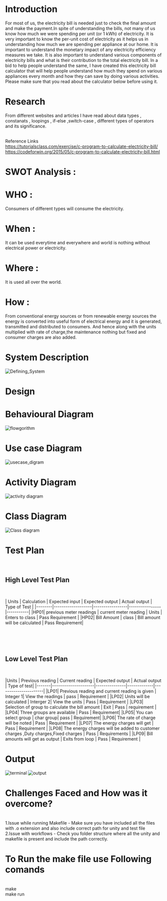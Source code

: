 # Introduction
For most of us, the electricity bill is needed just to check the final amount and make the payment.In spite of understanding the bills, not many of us know how much we were spending per unit (or 1 kWh) of electricity. It is very important to know the per-unit cost of electricity as it helps us in understanding how much we are spending per appliance at our home. It is important to understand the monetary impact of any electricity efficiency measures we take. It is also important to understand various components of electricity bills and what is their contribution to the total electricity bill. In a bid to help people understand the same, I have created this electricity bill calculator that will help people understand how much they spend on various appliances every month and how they can save by doing various activities. Please make sure that you read about the calculator below before using it.
# Research
From different websites and articles I have read about data types , constanats , loopings , if-else ,switch-case , different types of operators and its significance.

<br> Reference Links
<br>https://tutorialsclass.com/exercise/c-program-to-calculate-electricity-bill/
<br>https://codeforwin.org/2015/05/c-program-to-calculate-electricity-bill.html

# SWOT Analysis :

# WHO : 
Consumers of different types will consume the electricity.

# When : 
It can be used everytime and everywhere and world is nothing without electrical power or electricity.

# Where :
It is used all over the world.

# How : 
From conventional energy sources or from renewable energy sources the energy is converted into useful form of electrical energy and it is generated, transmitted and distributed to consumers. And hence along with the units multiplied with rate of charge,the maintenance nothing but fixed and consumer charges are also added.  

# System Description
![Defining_System](https://user-images.githubusercontent.com/101423374/161422381-cac82942-681e-4557-9ba4-699d3afd4264.JPG)

# Design
# Behavioural Diagram
![flowgorithm](https://user-images.githubusercontent.com/101423374/161422298-8a584700-35c5-43f3-8681-fd96f1faa9e1.JPG)
# Use case Diagram
![usecase_digram](https://user-images.githubusercontent.com/101423374/161422320-a5604031-a91c-4a0b-8eb0-7c2d5fb52e18.JPG)
# Activity Diagram
![activity diagram](https://user-images.githubusercontent.com/101423374/161422355-bce28a5f-c894-44f5-94a9-34eed9b48d04.JPG)
# Class Diagram
![Class diagram](https://user-images.githubusercontent.com/101423374/161422362-cd0c4829-483e-46c4-8da2-1a9192f41ed5.JPG)

# Test Plan
<br>

## High Level Test Plan
<br>

| Units |  Calculation | Expected input | Expected output | Actual output | Type of Test | 
|--------|-------------------|-----------------|----------------|-----------|
|HP01| previous meter readings | current meter reading | Units | Enters to class | Pass Requirement | 
|HP02| Bill Amount | class | Bill amount will be calculated | Pass Requirement|

<br>
<br>
<br>


## Low Level Test Plan
<br>

|Units | Previous reading | Current reading | Expected output | Actual output | Type of test|
|-------|---------------------|---------------|-------------|----------------------|
|LP01| Previous reading and current reading is given | Integer 1| View the readings | pass | Requirement |
|LP02| Units will be calculated | Interger 2| View the units | Pass | Requirement |
|LP03| Selection of group to calculate the bill amount | Exit | Pass | requirement | 
|LP04| Three groups are available | Pass | Requirement|
|LP05| You can select group | char group| pass | Requirement|
|LP06| The rate of charge will be noted | Pass | Requirement |
|LP07| The energy charges will get | Pass | Requirement |
|LP08| The energy charges will be added to customer charges ,Duty charges,Fixed charges | Pass | Requirements |
|LP09| Bill amounts will get as output | Exits from loop | Pass | Requirement |

# Output
![terminal](https://user-images.githubusercontent.com/101423374/161423482-eaa3abfb-b387-45b0-b68f-2d2de0132862.JPG)
![output](https://user-images.githubusercontent.com/101423374/161423490-3549498f-9b73-49ff-a273-33ecb3ea27a8.JPG)

# Challenges Faced and How was it overcome?
<br>1.Issue while running Makefile - Make sure you have included all the files with .o extension and also include correct path for unity and test file
<br>2.Issue with workflows - Check you folder structure where all the unity and makefile is present and include the path correctly.

# To Run the make file use Following comands
<br>make
<br>make run






